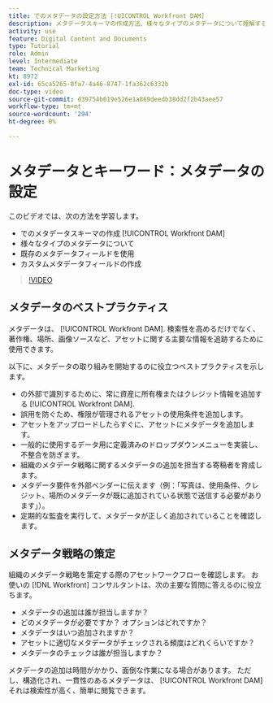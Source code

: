 ```yaml
---
title: でのメタデータの設定方法 [!UICONTROL Workfront DAM]
description: メタデータスキーマの作成方法、様々なタイプのメタデータについて理解する方法、既存のメタデータフィールドの使用方法などについては、 [!UICONTROL Workfront DAM].
activity: use
feature: Digital Content and Documents
type: Tutorial
role: Admin
level: Intermediate
team: Technical Marketing
kt: 8972
exl-id: 65ca5265-8fa7-4a46-8747-1fa362c6332b
doc-type: video
source-git-commit: d39754b619e526e1a869deedb38dd2f2b43aee57
workflow-type: tm+mt
source-wordcount: '294'
ht-degree: 0%

---
```


# メタデータとキーワード：メタデータの設定

このビデオでは、次の方法を学習します。

* でのメタデータスキーマの作成 [!UICONTROL Workfront DAM]
* 様々なタイプのメタデータについて
* 既存のメタデータフィールドを使用
* カスタムメタデータフィールドの作成

>[!VIDEO](https://video.tv.adobe.com/v/335235/?quality=12)

## メタデータのベストプラクティス

メタデータは、 [!UICONTROL Workfront DAM]. 検索性を高めるだけでなく、著作権、場所、画像ソースなど、アセットに関する主要な情報を追跡するために使用できます。

以下に、メタデータの取り組みを開始するのに役立つベストプラクティスを示します。

* の外部で識別するために、常に資産に所有権またはクレジット情報を追加する [!UICONTROL Workfront DAM].
* 誤用を防ぐため、権限が管理されるアセットの使用条件を追加します。
* アセットをアップロードしたらすぐに、アセットにメタデータを追加します。
* 一般的に使用するデータ用に定義済みのドロップダウンメニューを実装し、不整合を防ぎます。
* 組織のメタデータ戦略に関するメタデータの追加を担当する寄稿者を育成します。
* メタデータ要件を外部ベンダーに伝えます（例：「写真は、使用条件、クレジット、場所のメタデータが既に追加されている状態で送信する必要があります」）。
* 定期的な監査を実行して、メタデータが正しく追加されていることを確認します。

## メタデータ戦略の策定

組織のメタデータ戦略を策定する際のアセットワークフローを確認します。 お使いの [!DNL Workfront] コンサルタントは、次の主要な質問に答えるのに役立ちます。

* メタデータの追加は誰が担当しますか？
* どのメタデータが必要ですか？ オプションはどれですか？
* メタデータはいつ追加されますか？
* アセットに適切なメタデータがチェックされる頻度はどれくらいですか？
* メタデータのチェックは誰が担当しますか？

メタデータの追加は時間がかかり、面倒な作業になる場合があります。 ただし、構造化され、一貫性のあるメタデータは、 [!UICONTROL Workfront DAM] それは検索性が高く、簡単に閲覧できます。

